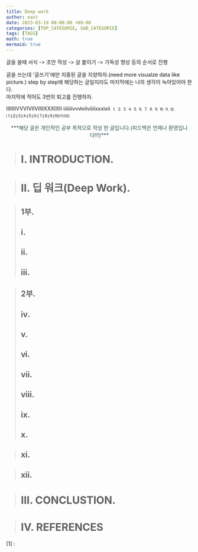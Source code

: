 ```yaml
---
title: Deep work
author: east
date: 2023-03-19 00:00:00 +09:00
categories: [TOP_CATEGORIE, SUB_CATEGORIE]
tags: [TAGS]
math: true
mermaid: true
---
```


글을 쓸때 서식 -> 초안 작성 -> 살 붙이기 -> 가독성 향상 등의 순서로 진행

글을 쓰는데 '글쓰기'에만 치중된 글을 지양하자.(need more visualze data like picture.)
step by step에 해당하는 글일지라도 마지막에는 나의 생각이 녹아있어야 한다.  
마지막에 적어도 3번의 퇴고를 진행하자.

ⅠⅡⅢⅣⅤⅥⅦⅧⅨⅩⅪⅫ
ⅰⅱⅲⅳⅴⅵⅶⅷⅸⅹⅺⅻ
⒈⒉⒊⒋⒌⒍⒎⒏⒐⒑⒒⒓
⑴⑵⑶⑷⑸⑹⑺⑻⑼⑽⑾⑿

<!-- https://dasima.xyz/html-colors/ -->
<center><p style='color:#2F4F4F'>***해당 글은 개인적인 공부 목적으로 작성 한 글입니다.(피드백은 언제나 환영입니다!!!)***</p></center>



> # Ⅰ. INTRODUCTION.



> # Ⅱ. 딥 워크(Deep Work).

> ## 1부. 
> ## ⅰ. 
> ## ⅱ. 
> ## ⅲ. 



> ## 2부. 
> ## ⅳ. 
> ## ⅴ. 
> ## ⅵ. 
> ## ⅶ. 
> ## ⅷ. 
> ## ⅸ. 
> ## ⅹ. 

> ## ⅺ. 

> ## ⅻ. 

> # Ⅲ. CONCLUSTION.

> # Ⅳ. REFERENCES

[1] : 

<br><br>
---